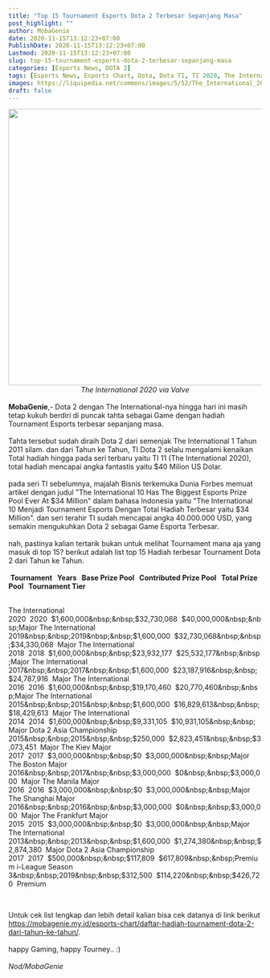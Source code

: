 ```yaml
---
title: "Top 15 Tournament Esports Dota 2 Terbesar Sepanjang Masa"
post_highlight: ""
author: MobaGenie
date: 2020-11-15T13:12:23+07:00
PublishDate: 2020-11-15T13:12:23+07:00
Lastmod: 2020-11-15T13:12:23+07:00
slug: top-15-tournament-esports-dota-2-terbesar-sepanjang-masa
categories: [Esports News, DOTA 2]
tags: [Esports News, Esports Chart, Dota, Dota TI, TI 2020, The International]
images: https://liquipedia.net/commons/images/5/52/The_International_2020.png
draft: false
---
```


<div><div text-align: center;"><a href="https://lh3.googleusercontent.com/-iX9foC0NU40/X7DRpk9DelI/AAAAAAAABhE/YYJYXHIVl8wO8qNX5JdzyTYWS_f3YIDPwCLcBGAsYHQ/s1600/IMG_ORG_1605423453980.png"  ><img  src="https://lh3.googleusercontent.com/-iX9foC0NU40/X7DRpk9DelI/AAAAAAAABhE/YYJYXHIVl8wO8qNX5JdzyTYWS_f3YIDPwCLcBGAsYHQ/s1600/IMG_ORG_1605423453980.png"  width="810" height="550"  ></a></div><i><div style="text-align: center;"><i>The International 2020 via Valve</i></div></i><br>
</div><b>MobaGenie</b>,- Dota 2 dengan The International-nya hingga hari ini masih tetap kukuh berdiri di puncak tahta sebagai Game dengan hadiah Tournament Esports terbesar sepanjang masa.&nbsp;<div><br>
</div><div>Tahta tersebut sudah diraih Dota 2 dari semenjak The International 1 Tahun 2011 silam. dan dari Tahun ke Tahun, TI Dota 2 selalu mengalami kenaikan Total hadiah hingga pada seri terbaru yaitu TI 11 (The International 2020), total hadiah mencapai angka fantastis yaitu $40 Milion US Dolar.&nbsp;

</div><div><br>
</div><div>pada seri TI sebelumnya, majalah Bisnis terkemuka Dunia Forbes memuat artikel dengan judul "The International 10 Has The Biggest Esports Prize Pool Ever At $34 Million" dalam bahasa Indonesia yaitu "The International 10 Menjadi Tournament Esports Dengan Total Hadiah Terbesar yaitu $34 Million". dan seri terahir TI sudah mencapai angka 40.000.000 USD, yang semakin mengukuhkan Dota 2 sebagai Game Esporta Terbesar.</div><div><br>
</div><div>nah, pastinya kalian tertarik bukan untuk melihat Tournament mana aja yang masuk di top 15? berikut adalah list top 15 Hadiah terbesar Tournament Dota 2 dari Tahun ke Tahun.&nbsp;</div><div><br>
</div><div>&nbsp;<b>Tournament&nbsp;&nbsp;
Years&nbsp;&nbsp;
Base Prize Pool&nbsp;&nbsp;
Contributed Prize Pool&nbsp;&nbsp;
Total Prize Pool&nbsp;&nbsp;
Tournament Tier&nbsp;&nbsp;</b></div><div><br>

The International 2020&nbsp;&nbsp;2020&nbsp;&nbsp;$1,600,000&nbsp;&nbsp;$32,730,068&nbsp;&nbsp;$40,000,000&nbsp;&nbsp;Major
The International 2019&nbsp;&nbsp;2019&nbsp;&nbsp;$1,600,000&nbsp;&nbsp;$32,730,068&nbsp;&nbsp;$34,330,068&nbsp;&nbsp;Major
The International 2018&nbsp;&nbsp;2018&nbsp;&nbsp;$1,600,000&nbsp;&nbsp;$23,932,177&nbsp;&nbsp;$25,532,177&nbsp;&nbsp;Major
The International 2017&nbsp;&nbsp;2017&nbsp;&nbsp;$1,600,000&nbsp;&nbsp;$23,187,916&nbsp;&nbsp;$24,787,916&nbsp;&nbsp;Major
The International 2016&nbsp;&nbsp;2016&nbsp;&nbsp;$1,600,000&nbsp;&nbsp;$19,170,460&nbsp;&nbsp;$20,770,460&nbsp;&nbsp;Major
The International 2015&nbsp;&nbsp;2015&nbsp;&nbsp;$1,600,000&nbsp;&nbsp;$16,829,613&nbsp;&nbsp;$18,429,613&nbsp;&nbsp;Major
The International 2014&nbsp;&nbsp;2014&nbsp;&nbsp;$1,600,000&nbsp;&nbsp;$9,331,105&nbsp;&nbsp;$10,931,105&nbsp;&nbsp;Major
Dota 2 Asia Championship 2015&nbsp;&nbsp;2015&nbsp;&nbsp;$250,000&nbsp;&nbsp;$2,823,451&nbsp;&nbsp;$3,073,451&nbsp;&nbsp;Major
The Kiev Major 2017&nbsp;&nbsp;2017&nbsp;&nbsp;$3,000,000&nbsp;&nbsp;$0&nbsp;&nbsp;$3,000,000&nbsp;&nbsp;Major
The Boston Major 2016&nbsp;&nbsp;2017&nbsp;&nbsp;$3,000,000&nbsp;&nbsp;$0&nbsp;&nbsp;$3,000,000&nbsp;&nbsp;Major
The Manila Major 2016&nbsp;&nbsp;2016&nbsp;&nbsp;$3,000,000&nbsp;&nbsp;$0&nbsp;&nbsp;$3,000,000&nbsp;&nbsp;Major
The Shanghai Major 2016&nbsp;&nbsp;2016&nbsp;&nbsp;$3,000,000&nbsp;&nbsp;$0&nbsp;&nbsp;$3,000,000&nbsp;&nbsp;Major
The Frankfurt Major 2015&nbsp;&nbsp;2015&nbsp;&nbsp;$3,000,000&nbsp;&nbsp;$0&nbsp;&nbsp;$3,000,000&nbsp;&nbsp;Major
The International 2013&nbsp;&nbsp;2013&nbsp;&nbsp;$1,600,000&nbsp;&nbsp;$1,274,380&nbsp;&nbsp;$2,874,380&nbsp;&nbsp;Major
Dota 2 Asia Championship 2017&nbsp;&nbsp;2017&nbsp;&nbsp;$500,000&nbsp;&nbsp;$117,809&nbsp;&nbsp;$617,809&nbsp;&nbsp;Premium
i-League Season 3&nbsp;&nbsp;2019&nbsp;&nbsp;$312,500&nbsp;&nbsp;$114,220&nbsp;&nbsp;$426,720&nbsp;&nbsp;Premium&nbsp;</div><div><br>
</div><div>Untuk cek list lengkap dan lebih detail kalian bisa cek datanya di link berikut <a href="https://mobagenie.my.id/esports-chart/daftar-hadiah-tournament-dota-2-dari-tahun-ke-tahun/" title="">https://mobagenie.my.id/esports-chart/daftar-hadiah-tournament-dota-2-dari-tahun-ke-tahun/</a>.</div><div><br>
</div><div>happy Gaming, happy Tourney.. :)</div><div><br>
</div><div><i>Nod/MobaGenie</i></div>